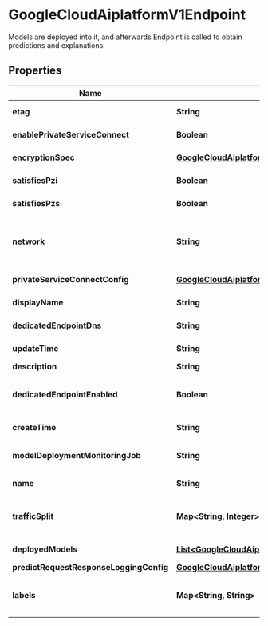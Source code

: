 

# GoogleCloudAiplatformV1Endpoint

Models are deployed into it, and afterwards Endpoint is called to obtain predictions and explanations.

## Properties

| Name | Type | Description | Notes |
|------------ | ------------- | ------------- | -------------|
|**etag** | **String** | Used to perform consistent read-modify-write updates. If not set, a blind \&quot;overwrite\&quot; update happens. |  [optional] |
|**enablePrivateServiceConnect** | **Boolean** | Deprecated: If true, expose the Endpoint via private service connect. Only one of the fields, network or enable_private_service_connect, can be set. |  [optional] |
|**encryptionSpec** | [**GoogleCloudAiplatformV1EncryptionSpec**](GoogleCloudAiplatformV1EncryptionSpec.md) | Customer-managed encryption key spec for an Endpoint. If set, this Endpoint and all sub-resources of this Endpoint will be secured by this key. |  [optional] |
|**satisfiesPzi** | **Boolean** | Output only. Reserved for future use. |  [optional] [readonly] |
|**satisfiesPzs** | **Boolean** | Output only. Reserved for future use. |  [optional] [readonly] |
|**network** | **String** | Optional. The full name of the Google Compute Engine [network](https://cloud.google.com//compute/docs/networks-and-firewalls#networks) to which the Endpoint should be peered. Private services access must already be configured for the network. If left unspecified, the Endpoint is not peered with any network. Only one of the fields, network or enable_private_service_connect, can be set. [Format](https://cloud.google.com/compute/docs/reference/rest/v1/networks/insert): &#x60;projects/{project}/global/networks/{network}&#x60;. Where &#x60;{project}&#x60; is a project number, as in &#x60;12345&#x60;, and &#x60;{network}&#x60; is network name. |  [optional] |
|**privateServiceConnectConfig** | [**GoogleCloudAiplatformV1PrivateServiceConnectConfig**](GoogleCloudAiplatformV1PrivateServiceConnectConfig.md) | Optional. Configuration for private service connect. network and private_service_connect_config are mutually exclusive. |  [optional] |
|**displayName** | **String** | Required. The display name of the Endpoint. The name can be up to 128 characters long and can consist of any UTF-8 characters. |  [optional] |
|**dedicatedEndpointDns** | **String** | Output only. DNS of the dedicated endpoint. Will only be populated if dedicated_endpoint_enabled is true. Format: &#x60;https://{endpoint_id}.{region}-{project_number}.prediction.vertexai.goog&#x60;. |  [optional] [readonly] |
|**updateTime** | **String** | Output only. Timestamp when this Endpoint was last updated. |  [optional] [readonly] |
|**description** | **String** | The description of the Endpoint. |  [optional] |
|**dedicatedEndpointEnabled** | **Boolean** | If true, the endpoint will be exposed through a dedicated DNS [Endpoint.dedicated_endpoint_dns]. Your request to the dedicated DNS will be isolated from other users&#39; traffic and will have better performance and reliability. Note: Once you enabled dedicated endpoint, you won&#39;t be able to send request to the shared DNS {region}-aiplatform.googleapis.com. The limitation will be removed soon. |  [optional] |
|**createTime** | **String** | Output only. Timestamp when this Endpoint was created. |  [optional] [readonly] |
|**modelDeploymentMonitoringJob** | **String** | Output only. Resource name of the Model Monitoring job associated with this Endpoint if monitoring is enabled by JobService.CreateModelDeploymentMonitoringJob. Format: &#x60;projects/{project}/locations/{location}/modelDeploymentMonitoringJobs/{model_deployment_monitoring_job}&#x60; |  [optional] [readonly] |
|**name** | **String** | Output only. The resource name of the Endpoint. |  [optional] [readonly] |
|**trafficSplit** | **Map&lt;String, Integer&gt;** | A map from a DeployedModel&#39;s ID to the percentage of this Endpoint&#39;s traffic that should be forwarded to that DeployedModel. If a DeployedModel&#39;s ID is not listed in this map, then it receives no traffic. The traffic percentage values must add up to 100, or map must be empty if the Endpoint is to not accept any traffic at a moment. |  [optional] |
|**deployedModels** | [**List&lt;GoogleCloudAiplatformV1DeployedModel&gt;**](GoogleCloudAiplatformV1DeployedModel.md) | Output only. The models deployed in this Endpoint. To add or remove DeployedModels use EndpointService.DeployModel and EndpointService.UndeployModel respectively. |  [optional] |
|**predictRequestResponseLoggingConfig** | [**GoogleCloudAiplatformV1PredictRequestResponseLoggingConfig**](GoogleCloudAiplatformV1PredictRequestResponseLoggingConfig.md) | Configures the request-response logging for online prediction. |  [optional] |
|**labels** | **Map&lt;String, String&gt;** | The labels with user-defined metadata to organize your Endpoints. Label keys and values can be no longer than 64 characters (Unicode codepoints), can only contain lowercase letters, numeric characters, underscores and dashes. International characters are allowed. See https://goo.gl/xmQnxf for more information and examples of labels. |  [optional] |



